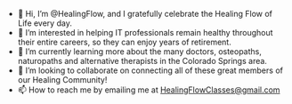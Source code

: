 - 👋 Hi, I’m @HealingFlow, and I gratefully celebrate the Healing Flow of Life every day. 
- 👀 I’m interested in helping IT professionals remain healthy throughout their entire careers, so they can enjoy years of retirement. 
- 🌱 I’m currently learning more about the many doctors, osteopaths, naturopaths and alternative therapists in the Colorado Springs area.
- 💞️ I’m looking to collaborate on connecting all of these great members of our Healing Community!
- 📫 How to reach me by emailing me at HealingFlowClasses@gmail.com

<!---
HealingFlow/HealingFlow is a ✨ special ✨ repository because its `README.md` (this file) appears on your GitHub profile.
You can click the Preview link to take a look at your changes.
--->
